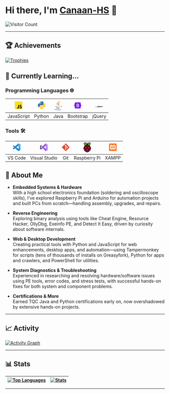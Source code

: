 # Hi there, I'm [Canaan-HS](https://github.com/Canaan-HS) :wave:

![Visitor Count](https://profile-counter.glitch.me/Canaan-HS/count.svg)

---

## :trophy: Achievements
[![Trophies](https://github-profile-trophy.vercel.app/?username=Canaan-HS&theme=dracula&rank=-?&column=-1&margin-w=5)](https://github.com/ryo-ma/github-profile-trophy)

## :seedling: Currently Learning...

### Programming Languages 🌐
| [<img src="./Resource/javascript.svg" alt="JavaScript" width="24">](https://javascript.com) | [<img src="./Resource/python.svg" alt="Python" width="24">](https://www.python.org/) | [<img src="./Resource/java.svg" alt="Java" width="24">](https://dev.java/) | [<img src="./Resource/bootstrap.svg" alt="Bootstrap" width="24">](https://getbootstrap.com/) | [<img src="./Resource/jquery.svg" alt="jQuery" width="24">](https://jquery.com/) |
| :----: | :----: | :----: | :----: | :----: |
| JavaScript | Python | Java | Bootstrap | jQuery |

### Tools 🛠️
| [<img src="./Resource/visual-studio-code.svg" alt="VS Code" width="24">](https://code.visualstudio.com/) | [<img src="./Resource/visual-studio.svg" alt="Visual Studio" width="24">](https://visualstudio.microsoft.com/) | [<img src="./Resource/git-icon.svg" alt="Git" width="24">](https://git-scm.com/) | [<img src="./Resource/raspberry-pi.svg" alt="Raspberry Pi" width="24">](https://www.raspberrypi.com/) | [<img src="./Resource/xampp.svg" alt="XAMPP" width="24">](https://www.apachefriends.org/) |
| :----: | :----: | :----: | :----: | :----: |
| VS Code | Visual Studio | Git | Raspberry Pi | XAMPP |

## :bust_in_silhouette: About Me

- **Embedded Systems & Hardware**  
  With a high school electronics foundation (soldering and oscilloscope skills), I’ve explored Raspberry Pi and Arduino for automation projects and built PCs from scratch—handling assembly, upgrades, and repairs.

- **Reverse Engineering**  
  Exploring binary analysis using tools like Cheat Engine, Resource Hacker, OllyDbg, Exeinfo PE, and Detect It Easy, driven by curiosity about software internals.

- **Web & Desktop Development**  
  Creating practical tools with Python and JavaScript for web enhancements, desktop apps, and automation—using Tampermonkey for scripts (tens of thousands of installs on Greasyfork), Python for apps and crawlers, and PowerShell for utilities.

- **System Diagnostics & Troubleshooting**  
  Experienced in researching and resolving hardware/software issues using PE tools, error codes, and stress tests, with successful hands-on fixes for both system and component problems.

- **Certifications & More**  
  Earned TQC Java and Python certifications early on, now overshadowed by extensive hands-on projects.

---

## :chart_with_upwards_trend: Activity
[![Activity Graph](https://github-readme-activity-graph.vercel.app/graph?username=Canaan-HS&custom_title=Activity%20Record&days=40&height=400&radius=10&theme=dracula&bg_color=17153B&color=E5B8F4)](https://github.com/ashutosh00710/github-readme-activity-graph)

---

## :bar_chart: Stats
| [![Top Languages](https://github-readme-stats.vercel.app/api/top-langs/?username=Canaan-HS&langs_count=7&locale=en&layout=pie&bg_color=17153B&border_color=433D8B&title_color=6D67E4&text_color=E5B8F4)](https://github.com/anuraghazra/github-readme-stats) | [![Stats](https://github-readme-stats.vercel.app/api?username=Canaan-HS&show_icons=true&include_all_commits=true&rank_icon=percentile&show=reviews,discussions_started,discussions_answered,prs_merged&locale=en&card_width=650px&bg_color=17153B&border_color=433D8B&title_color=6D67E4&text_color=E5B8F4)](https://github.com/anuraghazra/github-readme-stats) |
| :----: | :----: |

---
